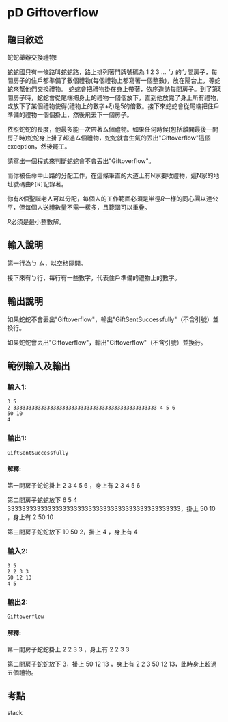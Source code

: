 # pD Giftoverflow
## 題目敘述
蛇蛇舉辦交換禮物!

蛇蛇國只有一條路叫蛇蛇路，路上排列著門牌號碼為 1 2 3 ... ㄅ 的ㄅ間房子，每間房子的住戶都準備了數個禮物(每個禮物上都寫著一個整數)，放在陽台上，等蛇蛇來幫他們交換禮物。
蛇蛇會把禮物掛在身上帶著，依序造訪每間房子。到了第ξ間房子時，蛇蛇會從尾端把身上的禮物一個個放下，直到他放完了身上所有禮物，或放下了某個禮物使得(禮物上的數字+ξ)是5的倍數。接下來蛇蛇會從尾端把住戶準備的禮物一個個掛上，然後飛去下一個房子。

依照蛇蛇的長度，他最多能一次帶著ㄙ個禮物。如果任何時候(包括離開最後一間房子時)蛇蛇身上掛了超過ㄙ個禮物，蛇蛇就會生氣的丟出"Giftoverflow"這個exception，然後罷工。

請寫出一個程式來判斷蛇蛇會不會丟出"Giftoverflow"。

而你被任命中山路的分配工作，在這條筆直的大道上有N家要收禮物，這N家的地址號碼由`P[N]`記錄著。

你有$K$個聖誕老人可以分配，每個人的工作範圍必須是半徑$R$一樣的同心圓以達公平，但每個人送禮數量不需一樣多，且範圍可以重疊。

$R$必須是最小整數解。
## 輸入說明
第一行為ㄅ ㄙ，以空格隔開。

接下來有ㄅ行，每行有一些數字，代表住戶準備的禮物上的數字。

## 輸出說明
如果蛇蛇不會丟出"Giftoverflow"，輸出"GiftSentSuccessfully"（不含引號）並換行。

如果蛇蛇會丟出"Giftoverflow"，輸出"Giftoverflow"（不含引號）並換行。
## 範例輸入及輸出
### 輸入1:
```
3 5
2 33333333333333333333333333333333333333333333333 4 5 6
50 10
4
```
### 輸出1:
```
GiftSentSuccessfully
```
#### 解釋:
第一間房子蛇蛇掛上 2 3 4 5 6 ，身上有 2 3 4 5 6

第二間房子蛇蛇放下 6 5 4 33333333333333333333333333333333333333333333333，掛上 50 10 ，身上有 2 50 10

第三間房子蛇蛇放下 10 50 2，掛上 4 ，身上有 4
### 輸入2:
```
3 5
2 2 3 3
50 12 13
4 5
```
### 輸出2:
```
Giftoverflow
```
#### 解釋:
第一間房子蛇蛇掛上 2 2 3 3 ，身上有 2 2 3 3

第二間房子蛇蛇放下 3，掛上 50 12 13 ，身上有 2 2 3 50 12 13，此時身上超過五個禮物。

## 考點
stack
